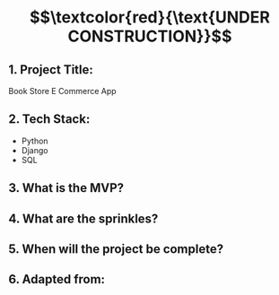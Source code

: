 # $$\textcolor{red}{\text{UNDER CONSTRUCTION}}$$

## 1. Project Title:

Book Store E Commerce App

## 2. Tech Stack: 

- Python
- Django
- SQL

## 3. What is the MVP?

## 4. What are the sprinkles? 

## 5. When will the project be complete? 

## 6. Adapted from: 


